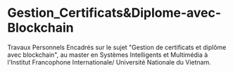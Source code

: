 # Gestion_Certificats&Diplome-avec-Blockchain
Travaux Personnels Encadrés sur le sujet "Gestion de certificats et diplôme avec blockchain", au master en Systèmes Intelligents et Multimédia à l'Institut Francophone Internationale/ Université Nationale du Vietnam.

